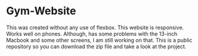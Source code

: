 # Gym-Website
This was created without any use of flexbox.
This website is responsive.
Works well on phones.
Although, has some problems with the 13-inch Macbook and some other screens, I am still working on that.
This is a public repository so you can download the zip file and take a look at the project.

